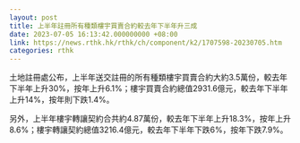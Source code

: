 ```yaml
---
layout: post
title: 上半年註冊所有種類樓宇買賣合約較去年下半年升三成
date: 2023-07-05 16:13:42.000000000 +08:00
link: https://news.rthk.hk/rthk/ch/component/k2/1707598-20230705.htm
categories: rthk
---
```


土地註冊處公布，上半年送交註冊的所有種類樓宇買賣合約大約3.5萬份，較去年下半年上升30%，按年上升6.1%；樓宇買賣合約總值2931.6億元，較去年下半年上升14%，按年則下跌1.4%。

另外，上半年樓宇轉讓契約合共約4.87萬份，較去年下半年上升18.3%，按年上升8.6%；樓宇轉讓契約總值3216.4億元，較去年下半年下跌6%，按年下跌7.9%。
